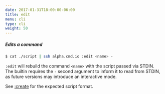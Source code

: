 ```yaml
---
date: 2017-01-31T18:00:00-06:00
title: edit
menu: cli
type: cli
weight: 50
---
```

##### Edits a command

```sh
$ cat ./script | ssh alpha.cmd.io :edit <name> -
```

`:edit` will rebuild the command `<name>` with the script passed via STDIN.
The builtin requires the `-` second argument to inform it to read from
STDIN, as future versions may introduce an interactive mode.

See [:create](../create/) for the expected script format.
